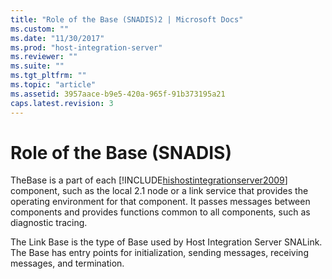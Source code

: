 ```yaml
---
title: "Role of the Base (SNADIS)2 | Microsoft Docs"
ms.custom: ""
ms.date: "11/30/2017"
ms.prod: "host-integration-server"
ms.reviewer: ""
ms.suite: ""
ms.tgt_pltfrm: ""
ms.topic: "article"
ms.assetid: 3957aace-b9e5-420a-965f-91b373195a21
caps.latest.revision: 3
---
```

# Role of the Base (SNADIS)
TheBase is a part of each [!INCLUDE[hishostintegrationserver2009](../includes/hishostintegrationserver2009-md.md)] component, such as the local 2.1 node or a link service that provides the operating environment for that component. It passes messages between components and provides functions common to all components, such as diagnostic tracing.  
  
 The Link Base is the type of Base used by Host Integration Server SNALink. The Base has entry points for initialization, sending messages, receiving messages, and termination.